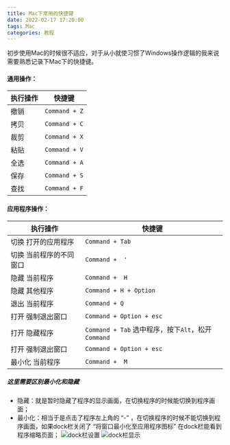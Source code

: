 ```yaml
---
title: Mac下常用的快捷键
date: 2022-02-17 17:20:00
tags: Mac
categories: 教程
---
```


初步使用Mac的时候很不适应，对于从小就使习惯了Windows操作逻辑的我来说需要熟悉记录下Mac下的快捷键。

#### 通用操作：
|  执行操作   | 快捷键  |
|  ----  | ----  |
| 撤销  | `Command + Z` |
| 拷贝  | `Command + C` |
| 裁剪  | `Command + X` |
| 粘贴  | `Command + V` |
| 全选  | `Command + A` |
| 保存  | `Command + S` |
| 查找  | `Command + F` |


#### 应用程序操作：
|  执行操作   | 快捷键  |
|  ----  | ----  |
| 切换 打开的应用程序  | `Command + Tab` |
| 切换 当前程序的不同窗口  | `Command +  '` |
| 隐藏 当前程序  | `Command +  H` |
| 隐藏 其他程序  | `Command + H + Option` |
| 退出 当前程序  | `Command + Q` |
| 打开 强制退出窗口  | `Command + Option + esc` |
| 打开 隐藏程序  | `Command + Tab` 选中程序，按下`Alt`，松开`Command` |
| 打开 强制退出窗口  | `Command + Option + esc` |
| 最小化 当前程序  | `Command +  M` |

##### 这里需要区别最小化和隐藏
* 隐藏：就是暂时隐藏了程序的显示画面，在切换程序的时候能切换到程序画面；
* 最小化：相当于是点击了程序左上角的 “-” ，在切换程序的时候不能切换到程序画面，如果dock栏关闭了 “将窗口最小化至应用程序图标” 在dock栏能看到程序缩略页面；
![dock栏设置](https://upload-images.jianshu.io/upload_images/2583894-cd2df54b5da9ed84.png?imageMogr2/auto-orient/strip|imageView2/2/w/1200/format/webp)
![dock栏显示](https://upload-images.jianshu.io/upload_images/2583894-dab8fe170318ded8.png?imageMogr2/auto-orient/strip|imageView2/2/w/992/format/webp)



